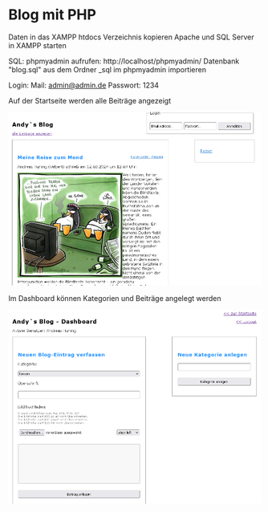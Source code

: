 # Blog mit PHP

Daten in das XAMPP htdocs Verzeichnis kopieren
Apache und SQL Server in XAMPP starten

SQL:
phpmyadmin aufrufen: http://localhost/phpmyadmin/
Datenbank "blog.sql" aus dem Ordner _sql im phpmyadmin importieren

Login: 
Mail: admin@admin.de
Passwort: 1234

Auf der Startseite werden alle Beiträge angezeigt

![Startseite](image.png)

Im Dashboard können Kategorien und Beiträge angelegt werden

![Dashboard](image-1.png)